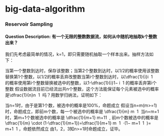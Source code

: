 # big-data-algorithm

### Reservoir Sampling

#### Question Description: 有一个无限的整数数据流，如何从中随机地抽取k个整数出来？

我们先考虑最简单的情况，k=1，即只需要随机抽取一个样本出来。抽样方法如下：

当第一个整数到达时，保存该整数；当第2个整数到达时，以1/2的概率使用该整数替换第1个整数，以1/2的概率丢弃改整数当第i个整数到达时，以\dfrac{1}{i}
​i
​
​1
​​ 的概率使用第i个整数替换被选中的整数，以1-\dfrac{1}{i}1−
​i
​
​1
​​ 的概率丢弃第i个整数
假设数据流目前已经流出共n个整数，这个方法能保证每个元素被选中的概率是\dfrac{1}{n}
​n
​
​1
​​ 吗？用数学归纳法，证明如下：

当n=1时，由于是第1个数，被选中的概率是100%，命题成立
假设当n=m(m>=1)时，命题成立，即前m个数，每一个被选中的概率是 \dfrac{1}{m}
​m
​
​1
​​ 
当n=m+1时，第m+1个数被选中的概率是 \dfrac{1}{m+1}
​m+1
​
​1
​​ , 前m个数被选中的概率是\dfrac{1}{m} \cdot (1-\dfrac{1}{m+1})=\dfrac{1}{m+1}
​m
​
​1
​​ ⋅(1−
​m+1
​
​1
​​ )=
​m+1
​
​1
​​ ，命题依然成立
由1，2，3知n>=1时命题成立，证毕。
